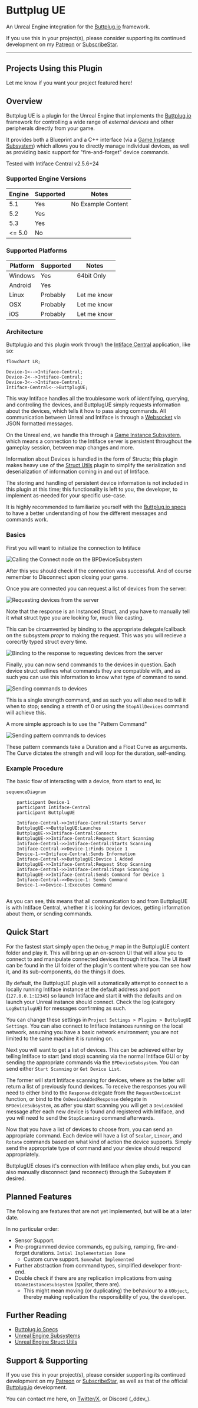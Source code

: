 # Buttplug UE

An Unreal Engine integration for the [Buttplug.io](https://buttplug.io/) framework.

If you use this in your project(s), please consider supporting its continued development on my [Patreon](https://www.patreon.com/DeviantdVeloper) or [SubscribeStar](https://subscribestar.adult/deviant-dveloper).

---

## Projects Using this Plugin

Let me know if you want your project featured here!

## Overview

Buttplug UE is a plugin for the Unreal Engine that implements the [Buttplug.io](https://buttplug.io/) framework for controlling a wide range of *external devices* and other peripherals directly from your game.

It provides both a Blueprint and a C++ interface (via a [Game Instance Subsystem](https://dev.epicgames.com/documentation/en-us/unreal-engine/API/Runtime/Engine/Subsystems/UGameInstanceSubsystem?application_version=5.3)) which allows you to directly manage individual devices, as well as providing basic support for "fire-and-forget" device commands.

Tested with Intiface Central v2.5.6+24

### Supported Engine Versions

| Engine | Supported | Notes              |
| ------ | --------- | ------------------ |
| 5.1    | Yes       | No Example Content |
| 5.2    | Yes       |                    |
| 5.3    | Yes       |                    |
| <= 5.0 | No        |                    |

### Supported Platforms

| Platform | Supported | Notes       |
| -------- | --------- | ----------- |
| Windows  | Yes       | 64bit Only  |
| Android  | Yes       |             |
| Linux    | Probably  | Let me know |
| OSX      | Probably  | Let me know |
| iOS      | Probably  | Let me know |

### Architecture

Buttplug.io and this plugin work through the [Intiface Central](https://intiface.com/central/) application, like so:

```mermaid
flowchart LR;

Device-1<-->Intiface-Central;
Device-2<-->Intiface-Central;
Device-3<-->Intiface-Central;
Intiface-Central<-->ButtplugUE;

```

This way Intiface handles all the troublesome work of identifying, querying, and controling the devices, and ButtplugUE simply requests information about the devices, which tells it how to pass along commands. All communication between Unreal and Intiface is through a [Websocket](https://docs.unrealengine.com/5.0/en-US/API/Runtime/WebSockets/) via JSON formatted messages.

On the Unreal end, we handle this through a [Game Instance Subsystem](https://docs.unrealengine.com/5.0/en-US/programming-subsystems-in-unreal-engine/), which means a connection to the Intiface server is persistent throughout the gameplay session, between map changes and more.

Information about Devices is handled in the form of Structs; this plugin makes heavy use of the [Struct Utils](https://docs.unrealengine.com/5.1/en-US/API/Plugins/StructUtils/) plugin to simplify the serialization and deserialization of information coming in and out of Intiface.

The storing and handling of persistent device information is not included in this plugin at this time; this functionality is left to you, the developer, to implement as-needed for your specific use-case.

It is highly recommended to familiarize yourself with the [Buttplug.io specs](https://buttplug-developer-guide.docs.buttplug.io/docs/spec) to have a better understanding of how the different messages and commands work.

### Basics

First you will want to initialize the connection to Intiface

![Calling the Connect node on the BPDeviceSubsystem](./Docs/Images/ConnDisconnIsConn.png)

After this you should check if the connection was successful. And of course remember to Disconnect upon closing your game.

Once you are connected you can request a list of devices from the server:

![Requesting devices from the server](./Docs/Images/ScanningAndDeviceList.png)

Note that the response is an Instanced Struct, and you have to manually tell it what struct type you are looking for, much like casting.

This can be circumvented by binding to the appropriate delegate/callback on the subsystem *propr* to making the request. This was you will recieve a corecrtly typed struct every time.

![Binding to the response to requesting devices from the server](./Docs/Images/BoundDeviceList.png)

Finally, you can now send commands to  the devices in question. Each device struct outlines what commands they are compatible with, and as such you can use this information to know what type of command to send.

![Sending commands to devices](./Docs/Images/SendCommands.png)

This is a single strength command, and as such you will also need to tell it when to stop; sending a strenth of 0 or using the `StopAllDevices` command will achieve this.

A more simple approach is to use the "Pattern Command"

![Sending pattern commands to devices](./Docs/Images/SendPatternCommands.png)

These pattern commands take a Duration and a Float Curve as arguments. The Curve dictates the strength and will loop for the duration, self-ending.

### Example Procedure

The basic flow of interacting with a device, from start to end, is:

```mermaid
sequenceDiagram

    participant Device-1
    participant Intiface-Central
    participant ButtplugUE

    Intiface-Central->>Intiface-Central:Starts Server
    ButtplugUE->>ButtplugUE:Launches
    ButtplugUE->>Intiface-Central:Connects
    ButtplugUE->>Intiface-Central:Request Start Scanning
    Intiface-Central->>Intiface-Central:Starts Scanning
    Intiface-Central->>Device-1:Finds Device 1
    Device-1->>Intiface-Central:Sends Information
    Intiface-Central->>ButtplugUE:Device 1 Added
    ButtplugUE->>Intiface-Central:Request Stop Scanning
    Intiface-Central->>Intiface-Central:Stops Scanning
    ButtplugUE->>Intiface-Central:Sends Command for Device 1
    Intiface-Central->>Device-1: Sends Command
    Device-1->>Device-1:Executes Command
    
```

As you can see, this means that all communication to and from ButtplugUE is with Intiface Central, whether it is looking for devices, getting information about them, or sending commands.

## Quick Start

For the fastest start simply open the `Debug_P` map in the ButtplugUE content folder and play it. This will bring up an on-screen UI that will allow you to connect to and manipulate connected devices through Intiface. The UI itself can be found in the UI folder of the plugin's content where you can see how it, and its sub-components, do the things it does.

By default, the ButtplugUE plugin will automatically attempt to connect to a locally running Intiface instance at the default address and port (`127.0.0.1:12345`) so launch Intiface and start it with the defaults and on launch your Unreal instance should connect. Check the log (category `LogButtplugUE`) for messages confirming as such.

You can change these settings in `Project Settings > Plugins > ButtplugUE Settings`. You can also connect to Intiface instances running on the local network, assuming you have a basic network environment; you are not limited to the same machine it is running on.

Next you will want to get a list of devices. This can be achieved either by telling Intiface to start (and stop) scanning via the normal Intiface GUI or by sending the appropriate commands via the `BPDeviceSubsystem`. You can send either `Start Scanning` or `Get Device List`.

The former will start Intiface scanning for devices, where as the latter will return a list of previously found devices. To receive the responses you will need to either bind to the `Response` delegate from the `RequestDeviceList` function, or bind to the `OnDeviceAddedResponse` delegate in `BPDeviceSubsystem`, as after you start scanning you will get a `DeviceAdded` message after each new device is found and registered with Intiface, and you will need to send the `StopScanning` command afterwards.

Now that you have a list of devices to choose from, you can send an appropriate command. Each device will have a list of `Scalar`, `Linear`, and `Rotate` commands based on what kind of action the device supports. Simply send the appropriate type of command and your device should respond appropriately.

ButtplugUE closes it's connection with Intiface when play ends, but you can also manually disconnect (and reconnect) through the Subsystem if desired.

## Planned Features

The following are features that are not yet implemented, but will be at a later date.

In no particular order:

- Sensor Support.
- Pre-programmed device commands, eg pulsing, ramping, fire-and-forget durations. `Intial Implementation Done`
    - Custom curve support. `Somewhat Implemented`
- Further abstraction from command types, simplified developer front-end.
- Double check if there are any replication implications from using `UGameInstanceSubsystem` (spoiler, there are).
    - This might mean moving (or duplicating) the behaviour to a `UObject`, thereby making replication the responsibility of you, the developer.

## Further Reading

- [Buttplug.io Specs](https://buttplug-developer-guide.docs.buttplug.io/docs/spec)
- [Unreal Engine Subsystems](https://docs.unrealengine.com/5.0/en-US/programming-subsystems-in-unreal-engine/)
- [Unreal Engine Struct Utils](https://docs.unrealengine.com/5.1/en-US/API/Plugins/StructUtils/)

## Support & Supporting

If you use this in your project(s), please consider supporting its continued development on my [Patreon](https://www.patreon.com/DeviantdVeloper) or [SubscribeStar](https://subscribestar.adult/deviant-dveloper), as well as that of the official [Buttplug.io](https://www.patreon.com/qdot) development.

You can contact me here, on [Twitter/X](https://twitter.com/DeviantDveloper), or Discord (\_ddev\_).
